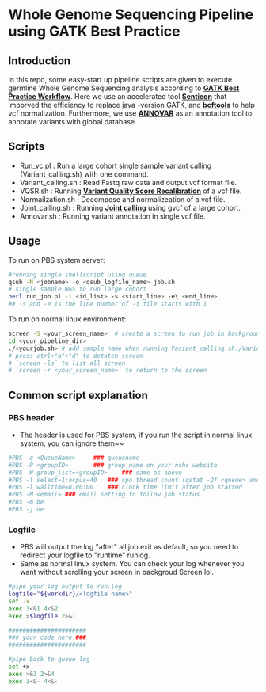 # Whole Genome Sequencing Pipeline using GATK Best Practice
## Introduction
In this repo, some easy-start up pipeline scripts are given to execute germline Whole Genome Sequencing analysis according to [**GATK Best Practice Workflow**](https://gatk.broadinstitute.org/hc/en-us/sections/360007226651-Best-Practices-Workflows). Here we use an accelerated tool [**Sentieon**](https://www.sentieon.com/products/) that imporved the efficiency to replace java -version GATK, and [**bcftools**](http://samtools.github.io/bcftools/bcftools.html) to help vcf normalization. Furthermore, we use [**ANNOVAR**](https://annovar.openbioinformatics.org/en/latest/) as an annotation tool to annotate variants with global database.
## Scripts
* Run_vc.pl : Run a large cohort single sample variant calling (Variant_calling.sh) with one command.
* Variant_calling.sh : Read Fastq raw data and output vcf format file.
* VQSR<area>.sh : Running [**Variant Quality Score Recalibration**](https://gatk.broadinstitute.org/hc/en-us/articles/360035531612-Variant-Quality-Score-Recalibration-VQSR-) of a vcf file.
* Normailzation<area>.sh : Decompose and normalizeation of a vcf file.
* Joint_calling.sh : Running [**Joint calling**](https://gatk.broadinstitute.org/hc/en-us/articles/360035890431-The-logic-of-joint-calling-for-germline-short-variants) using gvcf of a large cohort.
* Annovar<area>.sh : Running variant annotation in single vcf file. 
## Usage

To run on PBS system server:

```bash
#running single shellscript using queue
qsub -N <jobname> -o <qsub_logfile_name> job.sh
# single sample WGS to run large cohort
perl run_job.pl -i <id_list> -s <start_line> -e\ <end_line>
## -s and -e is the line number of -i file starts with 1
```

To run on normal linux environment:

```bash
screen -S <your_screen_name>  # create a screen to run job in background
cd <your_pipeline_dir>
./<yourjob.sh> # add sample name when running Variant_calling.sh./Variant_calling.sh <SampleName>
# press ctrl+"a"+"d" to detatch screen
# `screen -ls` to list all screen
# `screen -r <your_screen_name>` to return to the screen
```

## Common script explanation

### PBS header
* The header is used for PBS system, if you run the script in normal linux system, you can ignore them~~
```bash
#PBS -q <QueueName>		### queuename
#PBS -P <groupID>		### group name on your nchc website
#PBS -W group_list=<groupID>	### same as above
#PBS -l select=1:ncpus=40	### cpu thread count (qstat -Qf <queue> and find `resources_default.ncpus` to fill)
#PBS -l walltime=8:00:00	### clock time limit after job started
#PBS -M <email>	### email setting to follow job status
#PBS -m be
#PBS -j oe
```

### Logfile

* PBS will output the log "after" all job exit as default, so you need to redirect your logfile to "runtime" runlog.
* Same as normal linux system. You can check your log whenever you want without scrolling your screen in backgroud Screen lol. 

```bash
#pipe your log output to run.log
logfile="${workdir}/<logfile name>"
set -x
exec 3<&1 4<&2
exec >$logfile 2>&1

######################
### your code here ###
######################

#pipe back to queue log
set +x
exec >&3 2>&4
exec 3<&- 4<&-
```

